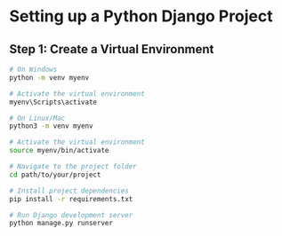 # Setting up a Python Django Project

## Step 1: Create a Virtual Environment
```bash
# On Windows
python -m venv myenv

# Activate the virtual environment
myenv\Scripts\activate

# On Linux/Mac
python3 -m venv myenv

# Activate the virtual environment
source myenv/bin/activate

# Navigate to the project folder
cd path/to/your/project

# Install project dependencies
pip install -r requirements.txt

# Run Django development server
python manage.py runserver
